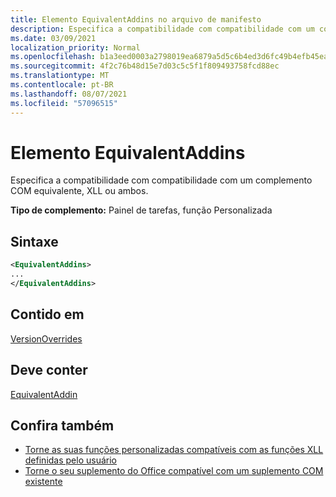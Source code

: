```yaml
---
title: Elemento EquivalentAddins no arquivo de manifesto
description: Especifica a compatibilidade com compatibilidade com um complemento COM equivalente, XLL ou ambos.
ms.date: 03/09/2021
localization_priority: Normal
ms.openlocfilehash: b1a3eed0003a2798019ea6879a5d5c6b4ed3d6fc49b4efb45eaaf2006e9f7160
ms.sourcegitcommit: 4f2c76b48d15e7d03c5c5f1f809493758fcd88ec
ms.translationtype: MT
ms.contentlocale: pt-BR
ms.lasthandoff: 08/07/2021
ms.locfileid: "57096515"
---
```

# <a name="equivalentaddins-element"></a>Elemento EquivalentAddins

Especifica a compatibilidade com compatibilidade com um complemento COM equivalente, XLL ou ambos.

**Tipo de complemento:** Painel de tarefas, função Personalizada

## <a name="syntax"></a>Sintaxe

```XML
<EquivalentAddins>
...  
</EquivalentAddins>  
```

## <a name="contained-in"></a>Contido em

[VersionOverrides](versionoverrides.md)

## <a name="must-contain"></a>Deve conter

[EquivalentAddin](equivalentaddin.md)

## <a name="see-also"></a>Confira também

- [Torne as suas funções personalizadas compatíveis com as funções XLL definidas pelo usuário](../../excel/make-custom-functions-compatible-with-xll-udf.md)
- [Torne o seu suplemento do Office compatível com um suplemento COM existente](../../develop/make-office-add-in-compatible-with-existing-com-add-in.md)